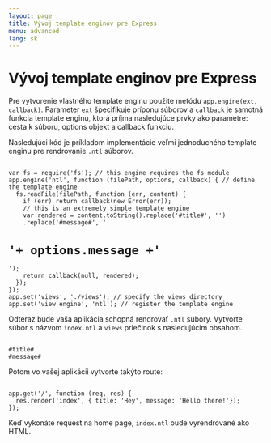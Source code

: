 ```yaml
---
layout: page
title: Vývoj template enginov pre Express
menu: advanced
lang: sk
---
```

<!---
 Copyright (c) 2016 StrongLoop, IBM, and Express Contributors
 License: MIT
-->

# Vývoj template enginov pre Express

Pre vytvorenie vlastného template enginu použite metódu `app.engine(ext, callback)`. Parameter `ext` špecifikuje príponu súborov a `callback` je samotná funkcia template enginu, ktorá príjma nasledujúce prvky ako parametre: cesta k súboru, options objekt a callback funkciu.

Nasledujúci kód je príkladom implementácie veľmi jednoduchého template enginu pre rendrovanie `.ntl` súborov.

<pre><code class="language-javascript" translate="no">
var fs = require('fs'); // this engine requires the fs module
app.engine('ntl', function (filePath, options, callback) { // define the template engine
  fs.readFile(filePath, function (err, content) {
    if (err) return callback(new Error(err));
    // this is an extremely simple template engine
    var rendered = content.toString().replace('#title#', '<title>'+ options.title +'</title>')
    .replace('#message#', '<h1>'+ options.message +'</h1>');
    return callback(null, rendered);
  });
});
app.set('views', './views'); // specify the views directory
app.set('view engine', 'ntl'); // register the template engine
</code></pre>

Odteraz bude vaša aplikácia schopná rendrovať `.ntl` súbory. Vytvorte súbor s názvom `index.ntl` a `views` priečinok s nasledujúcim obsahom.

<pre><code class="language-javascript" translate="no">
#title#
#message#
</code></pre>
Potom vo vašej aplikácii vytvorte takýto route:

<pre><code class="language-javascript" translate="no">
app.get('/', function (req, res) {
  res.render('index', { title: 'Hey', message: 'Hello there!'});
});
</code></pre>
Keď vykonáte request na home page, `index.ntl` bude vyrendrované ako HTML.
